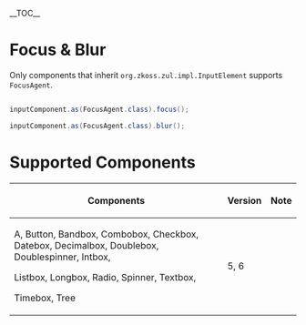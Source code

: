 \_\_TOC\_\_

# Focus & Blur

Only components that inherit `org.zkoss.zul.impl.InputElement` supports
`FocusAgent`.

``` java

inputComponent.as(FocusAgent.class).focus();

inputComponent.as(FocusAgent.class).blur();
```

# Supported Components

<table>
<thead>
<tr class="header">
<th><center>
<p>Components</p>
</center></th>
<th><center>
<p>Version</p>
</center></th>
<th><center>
<p>Note</p>
</center></th>
</tr>
</thead>
<tbody>
<tr class="odd">
<td><p>A, Button, Bandbox, Combobox, Checkbox, Datebox, Decimalbox,
Doublebox, Doublespinner, Intbox,</p>
<p>Listbox, Longbox, Radio, Spinner, Textbox,</p>
<p>Timebox, Tree</p></td>
<td><p>5, 6</p></td>
<td></td>
</tr>
</tbody>
</table>
